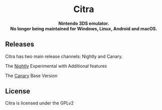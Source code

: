 <h1 align="center">
  <br>
  <b>Citra</b>
  <br>
</h1>

<h4 align="center">Nintendo 3DS emulator.
<br>
No longer being maintained for Windows, Linux, Android and macOS.
</h4>


## Releases

Citra has two main release channels: Nightly and Canary.

The [Nightly](https://github.com/kinderdat/Citra/releases/tag/EarlyAccess) Experimental with Additional features

The [Canary](https://github.com/kinderdat/Citra/releases/tag/Mainline) Base Version

## License

Citra is licensed under the GPLv2 

